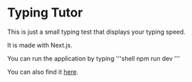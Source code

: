 # Typing Tutor

This is just a small typing test that displays your typing speed.

It is made with Next.js.

You can run the application by typing
'''shell
npm run dev
'''

You can also find it [here](https://www.google.com).
